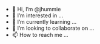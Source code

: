 - 👋 Hi, I’m @jhummie
- 👀 I’m interested in ...
- 🌱 I’m currently learning ...
- 💞️ I’m looking to collaborate on ...
- 📫 How to reach me ...

<!---
jhummie/jhummie is a ✨ special ✨ repository because its `README.md` (this file) appears on your GitHub profile.
You can click the Preview link to take a look at your changes.
--->
